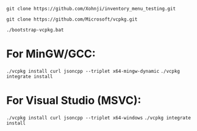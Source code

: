 `git clone https://github.com/Xohnji/inventory_menu_testing.git`

`git clone https://github.com/Microsoft/vcpkg.git`

`./bootstrap-vcpkg.bat`

# For MinGW/GCC:
`./vcpkg install curl jsoncpp --triplet x64-mingw-dynamic`
`./vcpkg integrate install`
# For Visual Studio (MSVC):
`./vcpkg install curl jsoncpp --triplet x64-windows`
`./vcpkg integrate install`
